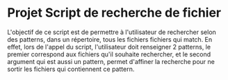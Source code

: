 # Projet Script de recherche de fichier

L'objectif de ce script est de permettre à l'utilisateur de rechercher selon des patterns, dans un répertoire, tous les fichiers fichiers qui match. En effet, lors de l'appel du script, l'utilisateur doit renseigner 2 patterns, le premier correspond aux fichiers qu'il souhaite rechercher, et le second argument qui est aussi un pattern, permet d'affiner la recherche pour ne sortir les fichiers qui contiennent ce pattern.
